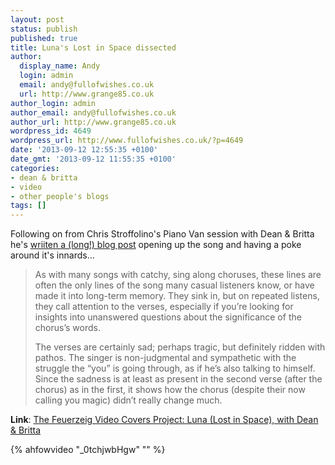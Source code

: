 ```yaml
---
layout: post
status: publish
published: true
title: Luna's Lost in Space dissected
author:
  display_name: Andy
  login: admin
  email: andy@fullofwishes.co.uk
  url: http://www.grange85.co.uk
author_login: admin
author_email: andy@fullofwishes.co.uk
author_url: http://www.grange85.co.uk
wordpress_id: 4649
wordpress_url: http://www.fullofwishes.co.uk/?p=4649
date: '2013-09-12 12:55:35 +0100'
date_gmt: '2013-09-12 11:55:35 +0100'
categories:
- dean & britta
- video
- other people's blogs
tags: []
---
```

<p>Following on from Chris Stroffolino's Piano Van session with Dean & Britta he's <a href="http://chrisstroffolino.blogspot.co.uk/2013/09/the-feuerzeig-video-covers-project-luna.html">wriiten a (long!) blog post</a> opening up the song and having a poke around it's innards...</p>
<blockquote><p> As with many songs with catchy, sing along choruses, these lines are often the only lines of the song many casual listeners know, or have made it into long-term memory. They sink in, but on repeated listens, they call attention to the verses, especially if you’re looking for insights into unanswered questions about the significance of the chorus’s words.</p>
<p>The verses are certainly sad; perhaps tragic, but definitely ridden with pathos. The singer is non-judgmental and sympathetic with the struggle the “you” is going through, as if he’s also talking to himself. Since the sadness is at least as present in the second verse (after the chorus) as in the first, it shows how the chorus (despite their now calling you magic) didn’t really change much.</p></blockquote>
<p><strong>Link</strong>: <a href="http://chrisstroffolino.blogspot.co.uk/2013/09/the-feuerzeig-video-covers-project-luna.html">The Feuerzeig Video Covers Project: Luna (Lost in Space), with Dean & Britta</a></p>
{% ahfowvideo "_0tchjwbHgw" "" %}
